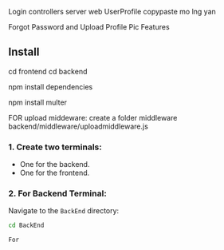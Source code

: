 Login controllers
server 
web 
UserProfile
copypaste mo lng yan



Forgot Password and Upload Profile Pic Features

## Install
cd frontend 
cd backend

npm install dependencies 

npm install multer

FOR upload middeware: 
create a folder middleware
backend/middleware/uploadmiddleware.js

### 1. Create two terminals:
- One for the backend.
- One for the frontend.

### 2. For Backend Terminal:
Navigate to the `BackEnd` directory:
```bash
cd BackEnd

For 

